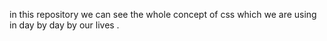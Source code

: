 in this repository we can see the whole concept of css which we are using in day by day by our lives . 
